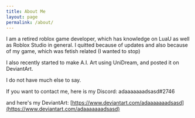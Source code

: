 ```yaml
---
title: About Me
layout: page
permalink: /about/
---
```


I am a retired roblox game developer, which has knowledge on LuaU as well as Roblox Studio in general. I quitted because of updates and also because of my game, which was fetish related (I wanted to stop)

I also recently started to make A.I. Art using UniDream, and posted it on DeviantArt.

I do not have much else to say.

If you want to contact me, here is my Discord: adaaaaaaadsasd#2746

and here's my DeviantArt: [https://www.deviantart.com/adaaaaaaadsasd](https://www.deviantart.com/adaaaaaaadsasd)